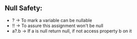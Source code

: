 ## Null Safety:

- ? -> To mark a variable can be nullable
- !! -> To assure this assignment won't be null
- a?.b -> If a is null return null, if not access property b on it
